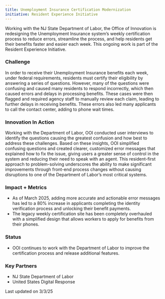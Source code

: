 ```yaml
---
title: Unemployment Insurance Certification Modernization
initiative: Resident Experience Initiative
---
```


Working with the NJ State Department of Labor, the Office of Innovation is redesigning the Unemployment Insurance system’s weekly certification process to reduce errors, streamline the process, and help residents get their benefits faster and easier each week. This ongoing work is part of the Resident Experience Initiative.  

### Challenge  

In order to receive their Unemployment Insurance benefits each week, under federal requirements, residents must certify their eligibility by answering a series of questions. However, many of the questions were confusing and caused many residents to respond incorrectly, which then caused errors and delays in processing benefits. These cases were then flagged and required agency staff to manually review each claim, leading to further delays in receiving benefits. These errors also led many applicants to call the contact center, adding to phone wait times.   

### Innovation In Action  

Working with the Department of Labor, OOI conducted user interviews to identify the questions causing the greatest confusion and how best to address these challenges. Based on these insights, OOI simplified confusing questions and created clearer, customized error messages that explained how to fix the issue, giving users a greater sense of control in the system and reducing their need to speak with an agent. This resident-first approach to problem-solving underscores the ability to make significant improvements through front-end process changes without causing disruptions to one of the Department of Labor’s most critical systems. 

### Impact \+ Metrics

* As of March 2025, adding more accurate and actionable error messages has led to a 80% increase in applicants completing the identity verification process and unlocking their benefit payments.  
* The legacy weekly certification site has been completely overhauled with a simplified design that allows workers to apply for benefits from their phones.

### Status

* OOI continues to work with the Department of Labor to improve the certification process and release additional features. 

### Key Partners

* NJ State Department of Labor  
* United States Digital Response

Last updated on 3/3/25
